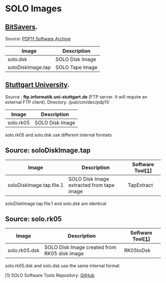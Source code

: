 # SOLO Images

## [BitSavers](http://www.bitsavers.org).
Source: [PDP11 Software Archive](http://www.bitsavers.org/bits/DEC/pdp11/Brinch_Hansen_SOLO/)

|Image            | Description   |
|-----------------|---------------|
|solo.dsk         |SOLO Disk Image|
|soloDiskImage.tap|SOLO Tape Image|

## [Stuttgart University](http://computermuseum.informatik.uni-stuttgart.de).
Source   : **ftp.informatik.uni-stuttgart.de** (FTP server. It will require an external FTP client). Directory: /pub/cm/dec/pdp11/

|Image            | Description   |
|-----------------|---------------|
|solo.rk05        |SOLO Disk Image|

solo.rk05 and solo.dsk use different internal formats

## Source: soloDiskImage.tap

|Image                   |Description                              |Software Tool[[1]](#1)|
|------------------------|-----------------------------------------|-------------|
|soloDiskImage.tap.file.1|SOLO Disk Image extracted from tape image|TapExtract   | 

soloDiskImage.tap.file.1 and solo.dsk are identical 
            
## Source: solo.rk05

|Image        |Description                                 |Software Tool[[1]](#1)|
|-------------|--------------------------------------------|-------------|
|solo.rk05.dsk|SOLO Disk Image created from RK05 disk image|RK05toDsk    |

solo.rk05.dsk and solo.dsk use the same internal format

<a id="1">[1]</a>
SOLO Software Tools Repository: [GitHub](https://github.com/ngospina/SOLO-Tools)
